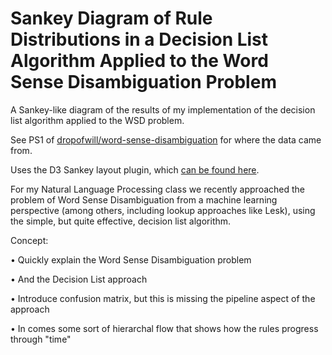 Sankey Diagram of Rule Distributions in a Decision List Algorithm Applied to the Word Sense Disambiguation Problem
========================

A Sankey-like diagram of the results of my implementation of the decision list algorithm applied to the WSD problem.

See PS1 of [dropofwill/word-sense-disambiguation](https://github.com/dropofwill/word-sense-disambiguation/blob/master/ps2_1_dlclassifier.py) for where the data came from.

Uses the D3 Sankey layout plugin, which [can be found here](https://github.com/d3/d3-plugins/tree/master/sankey).

For my Natural Language Processing class we recently approached the problem of Word Sense Disambiguation from a machine learning perspective (among others, including lookup approaches like Lesk), using the simple, but quite effective, decision list algorithm.

Concept:

• Quickly explain the Word Sense Disambiguation problem

• And the Decision List approach

• Introduce confusion matrix, but this is missing the pipeline aspect of the approach

• In comes some sort of hierarchal flow that shows how the rules progress through "time"
